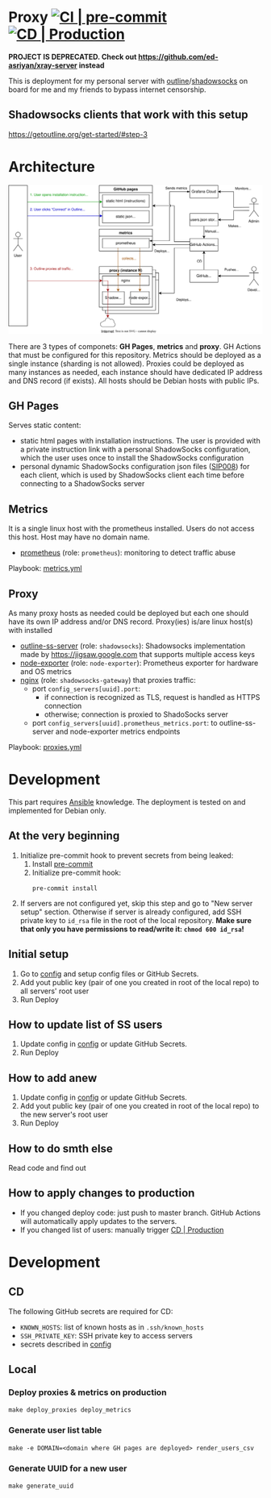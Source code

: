 # Proxy [![CI | pre-commit](https://github.com/ed-asriyan/proxy-server/actions/workflows/CI-pre-commit.yml/badge.svg)](https://github.com/ed-asriyan/proxy-server/actions/workflows/CI-pre-commit.yml) [![CD | Production](https://github.com/ed-asriyan/proxy-server/actions/workflows/CD-production.yml/badge.svg)](https://github.com/ed-asriyan/proxy-server/actions/workflows/CD-production.yml)

**PROJECT IS DEPRECATED. Check out https://github.com/ed-asriyan/xray-server instead**

This is deployment for my personal server with [outline](http://getoutline.org)/[shadowsocks](http://shadowsocks.org) on board for me and my friends to bypass internet censorship.

## Shadowsocks clients that work with this setup
https://getoutline.org/get-started/#step-3

# Architecture
![digram](./diagram.svg)

There are 3 types of componets: **GH Pages**, **metrics** and **proxy**. GH Actions that must be configured for this repository.
Metrics should be deployed as a single instance (sharding is not allowed). Proxies could be deployed as many instances as needed,
each instance should have dedicated IP address and DNS record (if exists). All hosts should be Debian hosts with public IPs.

## GH Pages
Serves static content:
* static html pages with installation instructions. The user is provided with a private instruction link with a personal ShadowSocks configuration, which the user uses once to install the ShadowSocks configuration
* personal dynamic ShadowSocks configuration json files ([SIP008](https://shadowsocks.org/doc/sip008.html)) for each client, which is used by ShadowSocks client each time before connecting to a ShadowSocks server

## Metrics
It is a single linux host with the prometheus installed. Users do not access this host. Host may have no domain name.
* [prometheus](https://prometheus.io) (role: `prometheus`): monitoring to detect traffic abuse

Playbook: [metrics.yml](./metrics.yml)

## Proxy
As many proxy hosts as needed could be deployed but each one should have its own IP address and/or DNS record.
Proxy(ies) is/are linux host(s) with installed
* [outline-ss-server](https://github.com/Jigsaw-Code/outline-ss-server) (role: `shadowsocks`): Shadowsocks implementation made by
https://jigsaw.google.com that supports multiple access keys
* [node-exporter](https://github.com/prometheus/node_exporter) (role: `node-exporter`): Prometheus exporter for hardware and OS metrics
* [nginx](https://nginx.org) (role: `shadowsocks-gateway`) that proxies traffic:
  * port `config_servers[uuid].port`:
    * if connection is recognized as TLS, request is handled as HTTPS connection
    * otherwise; connection is proxied to ShadoSocks server
  * port `config_servers[uuid].prometheus_metrics.port`: to outline-ss-server and node-exporter metrics endpoints

Playbook: [proxies.yml](./proxies.yml)

# Development
This part requires [Ansible](https://www.ansible.com) knowledge. The deployment is tested on and implemented for Debian
only.

## At the very beginning
1. Initialize pre-commit hook to prevent secrets from being leaked:
   1. Install [pre-commit](https://pre-commit.com/#install)
   2. Initialize pre-commit hook:
      ```commandline
      pre-commit install
      ```
3. If servers are not configured yet, skip this step and go to "New server setup" section. Otherwise if server is already configured, add SSH private key to `id_rsa` file in the root of the local repository. **Make sure that only you have
permissions to read/write it: `chmod 600 id_rsa`!**

## Initial setup
1. Go to [config](./config) and setup config files or GitHub Secrets.
2. Add yout public key (pair of one you created in root of the local repo) to all servers' root user
3. Run Deploy

## How to update list of SS users
1. Update config in [config](./config) or update GitHub Secrets.
2. Run Deploy

## How to add anew
1. Update config in [config](./config) or update GitHub Secrets.
2. Add yout public key (pair of one you created in root of the local repo) to the new server's root user
3. Run Deploy

## How to do smth else
Read code and find out

## How to apply changes to production
* If you changed deploy code: just push to master branch. GitHub Actions will automatically apply updates to the servers.
* If you changed list of users: manually trigger [CD | Production](https://github.com/ed-asriyan/proxy-server/actions/workflows/CD-production.yml)

# Development
## CD
The following GitHub secrets are required for CD:
* `KNOWN_HOSTS`: list of known hosts as in `.ssh/known_hosts`
* `SSH_PRIVATE_KEY`: SSH private key to access servers
* secrets described in [config](./config)

## Local
### Deploy proxies & metrics on production
```commandline
make deploy_proxies deploy_metrics
```

### Generate user list table
```commandline
make -e DOMAIN=<domain where GH pages are deployed> render_users_csv
```

### Generate UUID for a new user
```commandline
make generate_uuid
```
